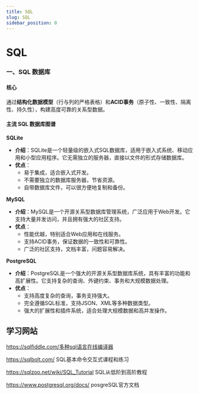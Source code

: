 ```yaml
---
title: SQL
slug: SQL
sidebar_position: 0
---
```



# SQL

### <b>一、SQL 数据库</b>

#### <b>核心</b>

通过<b>结构化数据模型</b>（行与列的严格表格）和<b>ACID事务</b>（原子性、一致性、隔离性、持久性），构建高度可靠的关系型数据。

#### <b>主流 SQL 数据库图谱</b>

<b>SQLite</b>

- <b>介绍</b>：SQLite是一个轻量级的嵌入式SQL数据库，适用于嵌入式系统、移动应用和小型应用程序。它无需独立的服务器，直接以文件的形式存储数据库。
- <b>优点</b>：
    - 易于集成，适合嵌入式开发。
    - 不需要独立的数据库服务器，节省资源。
    - 自带数据库文件，可以很方便地复制和备份。

<b>MySQL</b>

- <b>介绍</b>：MySQL是一个开源关系型数据库管理系统，广泛应用于Web开发。它支持大量并发访问，并且拥有强大的社区支持。
- <b>优点</b>：
    - 性能优越，特别适合Web应用和在线服务。
    - 支持ACID事务，保证数据的一致性和可靠性。
    - 广泛的社区支持，文档丰富，问题容易解决。

<b>PostgreSQL</b>

- <b>介绍</b>：PostgreSQL是一个强大的开源关系型数据库系统，具有丰富的功能和高扩展性。它支持复杂的查询、外键约束、事务和大规模数据处理。
- <b>优点</b>：
    - 支持高度复杂的查询，事务支持强大。
    - 完全遵循SQL标准，支持JSON、XML等多种数据类型。
    - 强大的扩展性和插件系统，适合处理大规模数据和高并发操作。

## 学习网站

https://sqlfiddle.com/多种sql语言在线编译器

https://sqlbolt.com/ SQL基本命令交互式课程和练习

https://sqlzoo.net/wiki/SQL_Tutorial SQL从低阶到高阶教程

https://www.postgresql.org/docs/ posgreSQL官方文档

